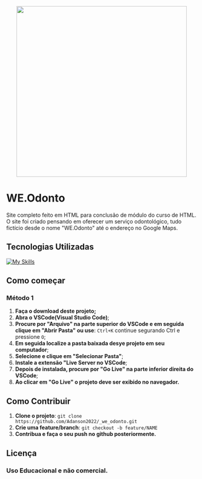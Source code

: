 <p align="center">
  <img width="450" src="https://github.com/Adanson2022/_usando-tags/blob/WE.Odonto.png">
</p>

# WE.Odonto

Site completo feito em HTML para conclusão de módulo do curso de HTML. O site foi criado pensando em oferecer um serviço odontológico, tudo fictício desde o nome "WE.Odonto" até o endereço no Google Maps.

## Tecnologias Utilizadas

<!--- # "Verify icons availability here https://github.com/tandpfun/skill-icons" -->

[![My Skills](https://skillicons.dev/icons?i=html)](https://skillicons.dev)

## Como começar

### Método 1

1. **Faça o download deste projeto;**
2. **Abra o VSCode(Visual Studio Code)**;
3. **Procure por "Arquivo" na parte superior do VSCode e em seguida clique em "Abrir Pasta" ou use**: `Ctrl+K` continue segurando Ctrl e pressione `O`;
4. **Em seguida localize a pasta baixada desye projeto em seu computador**;
5. **Selecione e clique em "Selecionar Pasta"**;
6. **Instale a extensão "Live Server no VSCode**;
7. **Depois de instalada, procure por "Go Live" na parte inferior direita do VSCode**;
8. **Ao clicar em "Go Live" o projeto deve ser exibido no navegador.**

## Como Contribuir

1. **Clone o projeto**: `git clone https://github.com/Adanson2022/_we_odonto.git`
2. **Crie uma feature/branch**: `git checkout -b feature/NAME`
3. **Contribua e faça o seu push no github posteriormente.**

## Licença

### Uso Educacional e não comercial.
